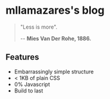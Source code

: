 # mllamazares's blog

> "Less is more".
> 
> -- **Mies Van Der Rohe, 1886.**

## Features

- Embarrassingly simple structure
- < 1KB of plain CSS
- 0% Javascript
- Build to last
